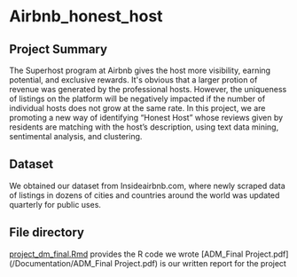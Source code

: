 # Airbnb_honest_host

## Project Summary
The Superhost program at Airbnb gives the host more visibility, earning potential, and exclusive rewards. It's obvious that a larger protion of revenue was generated by the professional hosts. However, the uniqueness of listings on the platform will be negatively impacted if the number of individual hosts does not grow at the same rate. In this project, we are promoting a new way of identifying “Honest Host” whose reviews given by residents are matching with the host’s description, using text data mining, sentimental analysis, and clustering.

## Dataset
We obtained our dataset from Insideairbnb.com, where newly scraped data of listings in dozens of cities and countries around the world was updated quarterly for public uses. 

## File directory
[project_dm_final.Rmd](/Documentation/project_dm_final.Rmd) provides the R code we wrote
[ADM_Final Project.pdf](/Documentation/ADM_Final Project.pdf) is our written report for the project
